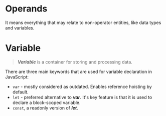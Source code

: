 # Operands

It means everything that may relate to non-operator entities, like data types and variables.

# Variable

> *__Variable__* is a container for storing and processing data.

There are three main keywords that are used for variable declaration in JavaScript:
- `var` - mostly considered as outdated. Enables reference hoisting by default.
- `let` - preferred alternative to *__var__*. It's key feature is that it is used to declare a block-scoped variable.
- `const`, a readonly version of *__let__*.

